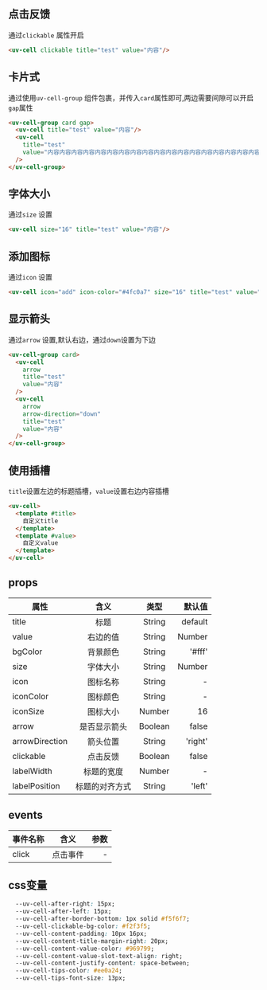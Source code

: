 <script setup>
import useCompStore from '../store/copname.js'
import { onMounted } from 'vue'
const compStore =useCompStore()

onMounted(()=>{
  compStore.updateName('cell')
})

</script>

## 点击反馈

通过`clickable` 属性开启

```html
<uv-cell clickable title="test" value="内容"/>
```

## 卡片式

通过使用`uv-cell-group` 组件包裹，并传入`card`属性即可,两边需要间隙可以开启`gap`属性

```html
<uv-cell-group card gap>
  <uv-cell title="test" value="内容"/>
  <uv-cell
    title="test"
    value="内容内容内容内容内容内容内容内容内容内容内容内容内容内容内容内容内容内容内容内容内容内容内容内容内容内容内容内容"
  />
</uv-cell-group>
```

## 字体大小

通过`size` 设置

```html
<uv-cell size="16" title="test" value="内容"/>
```

## 添加图标

通过`icon` 设置

```html
<uv-cell icon="add" icon-color="#4fc0a7" size="16" title="test" value="内容"/>
```

## 显示箭头

通过`arrow` 设置,默认右边，通过`down`设置为下边

```html
<uv-cell-group card>
  <uv-cell
    arrow
    title="test"
    value="内容"
  />
  <uv-cell
    arrow
    arrow-direction="down"
    title="test"
    value="内容"
  />
</uv-cell-group>
```

## 使用插槽

`title`设置左边的标题插槽，`value`设置右边内容插槽

```html
<uv-cell>
  <template #title>
    自定义title
  </template>
  <template #value>
    自定义value
  </template>
</uv-cell>
```
## props

| 属性         |     含义     |  类型   |   默认值 |
| ------------ | :----------: | :-----: | -------: |
| title         |   标题   | String  |  default |
| value      | 右边的值 | String | Number | Boolean  |        - |
| bgColor        |   背景颜色   | String  |  '#fff' |
| size         |   字体大小   | String | Number  | '14' |
| icon        |  图标名称  | String |    - |
| iconColor    |   图标颜色   | String  |        - |
| iconSize     |   图标大小   | Number  |       16 |
| arrow |   是否显示箭头   | Boolean  |  false |
| arrowDirection |   箭头位置   | String  |  'right' |
| clickable |   点击反馈   | Boolean  |  false |
| labelWidth |   标题的宽度   | Number  |  - |
| labelPosition |   标题的对齐方式   | String  |  'left' |

## events

| 事件名称 |   含义   | 参数 |
| -------- | :------: | ---: |
| click    | 点击事件 |    - |

## css变量

```css
  --uv-cell-after-right: 15px;
  --uv-cell-after-left: 15px;
  --uv-cell-after-border-bottom: 1px solid #f5f6f7;
  --uv-cell-clickable-bg-color: #f2f3f5;
  --uv-cell-content-padding: 10px 16px;
  --uv-cell-content-title-margin-right: 20px;
  --uv-cell-content-value-color: #969799;
  --uv-cell-content-value-slot-text-align: right;
  --uv-cell-content-justify-content: space-between;
  --uv-cell-tips-color: #ee0a24;
  --uv-cell-tips-font-size: 13px;
```
